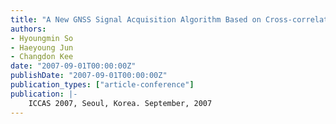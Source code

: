 ```yaml
---
title: "A New GNSS Signal Acquisition Algorithm Based on Cross-correlation Sequence with Reduced Signal-Receiving Time"
authors:
- Hyoungmin So
- Haeyoung Jun
- Changdon Kee
date: "2007-09-01T00:00:00Z"
publishDate: "2007-09-01T00:00:00Z"
publication_types: ["article-conference"]
publication: |-
    ICCAS 2007, Seoul, Korea. September, 2007
---
```

